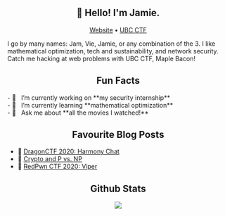<h2 align="center">👋 Hello! I'm Jamie.</h1>

<p align="center">
  <a href="https://jamvie.net/">Website</a> •
  <a href="https://ubcctf.github.io/">UBC CTF</a>
</p>

I go by many names: Jam, Vie, Jamie, or any combination of the 3. I like mathematical optimization, tech and sustainability, and network security. Catch me hacking at web problems with UBC CTF, Maple Bacon! 

<h2 align="center">Fun Facts</h2>
- 🔭 &nbsp; I’m currently working on **my security internship**
<br>
- 🌱 &nbsp; I’m currently learning **mathematical optimization**
<br>
- 💬 &nbsp; Ask me about **all the movies I watched!**


<!--
**jamiepoli/jamiepoli** is a ✨ _special_ ✨ repository because its `README.md` (this file) appears on your GitHub profile.

Here are some ideas to get you started:

- 🔭 I’m currently working on ...
- 🌱 I’m currently learning ...
- 👯 I’m looking to collaborate on ...
- 🤔 I’m looking for help with ...
- 💬 Ask me about ...
- 📫 How to reach me: ...
- 😄 Pronouns: ...
- ⚡ Fun fact: ...
-->

<h2 align="center">Favourite Blog Posts</h1>

- 🐉 [DragonCTF 2020: Harmony Chat](https://jamvie.net/posts/2020/11/dragonctf-2020-harmony-chat/)
- 🐘 [Crypto and P vs. NP](https://jamvie.net/posts/2020/07/cryptography-and-p-vs.-np-a-basic-outline/)
- 🐍 [RedPwn CTF 2020: Viper](https://jamvie.net/posts/2020/07/redpwnctf-2020-part-3/)


<h2 align="center">Github Stats</h1>


<p align="center">
  <a href="https://github.com/anuraghazra/github-readme-stats">
    <img align="center" src="https://github-readme-stats.vercel.app/api?username=jamiepoli&theme=tokyonight&show_icons=true)](https://github.com/anuraghazra/github-readme-stats" />
  </a>
</p>
